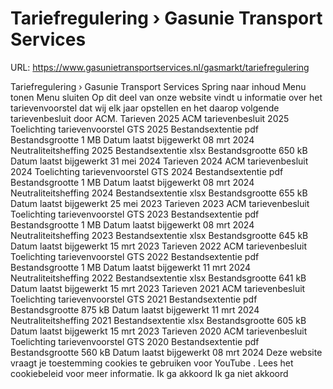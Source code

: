 # Tariefregulering › Gasunie Transport Services

URL: https://www.gasunietransportservices.nl/gasmarkt/tariefregulering

Tariefregulering › Gasunie Transport Services
Spring naar inhoud
Menu tonen
Menu sluiten
Op dit deel van onze website vindt u informatie over het tarievenvoorstel dat wij elk jaar opstellen en het daarop volgende tarievenbesluit door ACM.
Tarieven 2025
ACM tarievenbesluit 2025
Toelichting tarievenvoorstel GTS 2025
Bestandsextentie
pdf
Bestandsgrootte
1 MB
Datum laatst bijgewerkt
08 mrt 2024
Neutraliteitsheffing 2025
Bestandsextentie
xlsx
Bestandsgrootte
650 kB
Datum laatst bijgewerkt
31 mei 2024
Tarieven 2024
ACM tarievenbesluit 2024
Toelichting tarievenvoorstel GTS 2024
Bestandsextentie
pdf
Bestandsgrootte
1 MB
Datum laatst bijgewerkt
08 mrt 2024
Neutraliteitsheffing 2024
Bestandsextentie
xlsx
Bestandsgrootte
655 kB
Datum laatst bijgewerkt
25 mei 2023
Tarieven 2023
ACM tarievenbesluit
Toelichting tarievenvoorstel GTS 2023
Bestandsextentie
pdf
Bestandsgrootte
1 MB
Datum laatst bijgewerkt
08 mrt 2024
Neutraliteitsheffing 2023
Bestandsextentie
xlsx
Bestandsgrootte
645 kB
Datum laatst bijgewerkt
15 mrt 2023
Tarieven 2022
ACM tarievenbesluit
Toelichting tarievenvoorstel GTS 2022
Bestandsextentie
pdf
Bestandsgrootte
1 MB
Datum laatst bijgewerkt
11 mrt 2024
Neutraliteitsheffing 2022
Bestandsextentie
xlsx
Bestandsgrootte
641 kB
Datum laatst bijgewerkt
15 mrt 2023
Tarieven 2021
ACM tarievenbesluit
Toelichting tarievenvoorstel GTS 2021
Bestandsextentie
pdf
Bestandsgrootte
875 kB
Datum laatst bijgewerkt
11 mrt 2024
Neutraliteitsheffing 2021
Bestandsextentie
xlsx
Bestandsgrootte
605 kB
Datum laatst bijgewerkt
15 mrt 2023
Tarieven 2020
ACM tarievenbesluit
Toelichting tarievenvoorstel GTS 2020
Bestandsextentie
pdf
Bestandsgrootte
560 kB
Datum laatst bijgewerkt
08 mrt 2024
Deze website vraagt je toestemming cookies te gebruiken voor
YouTube
. Lees het
cookiebeleid
voor meer informatie.
Ik ga akkoord
Ik ga niet akkoord